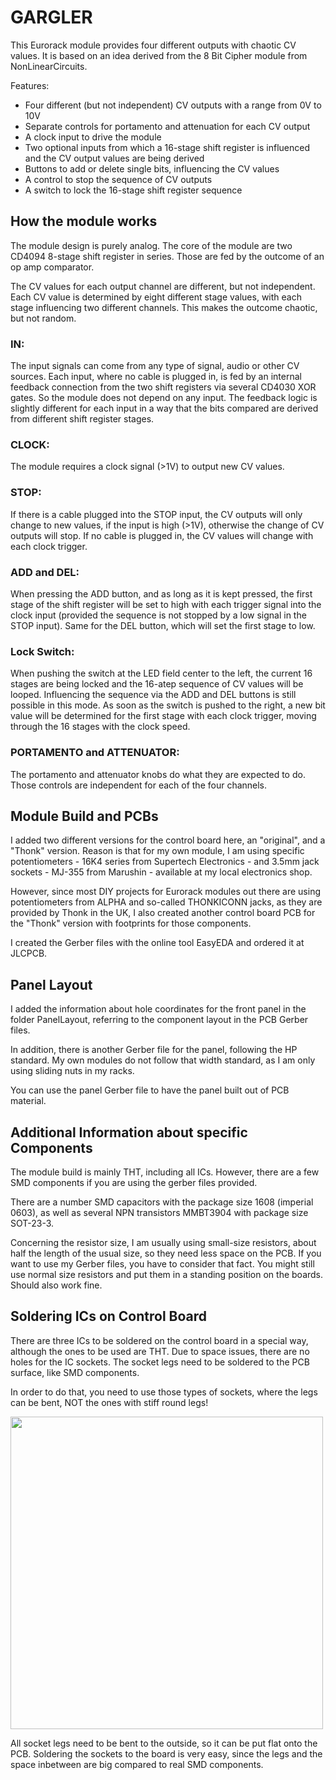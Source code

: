 # GARGLER
This Eurorack module provides four different outputs with chaotic CV values.
It is based on an idea derived from the 8 Bit Cipher module from NonLinearCircuits.

Features:
- Four different (but not independent) CV outputs with a range from 0V to 10V
- Separate controls for portamento and attenuation for each CV output
- A clock input to drive the module
- Two optional inputs from which a 16-stage shift register is influenced and the CV output values are being derived
- Buttons to add or delete single bits, influencing the CV values
- A control to stop the sequence of CV outputs
- A switch to lock the 16-stage shift register sequence

## How the module works
The module design is purely analog. The core of the module are two CD4094 8-stage shift register in series.
Those are fed by the outcome of an op amp comparator.

The CV values for each output channel are different, but not independent. Each CV value is determined by eight different stage values, with each stage influencing two different channels.
This makes the outcome chaotic, but not random.

### IN:
The input signals can come from any type of signal, audio or other CV sources.
Each input, where no cable is plugged in, is fed by an internal feedback connection from the two shift registers via several CD4030 XOR gates.
So the module does not depend on any input.
The feedback logic is slightly different for each input in a way that the bits compared are derived from different shift register stages.

### CLOCK:
The module requires a clock signal (>1V) to output new CV values. 

### STOP:
If there is a cable plugged into the STOP input, the CV outputs will only change to new values, if the input is high (>1V), otherwise the change of CV outputs will stop. If no cable is plugged in, the CV values will change with each clock trigger.

### ADD and DEL:
When pressing the ADD button, and as long as it is kept pressed, the first stage of the shift register will be set to high with each trigger signal into the clock input (provided the sequence is not stopped by a low signal in the STOP input).
Same for the DEL button, which will set the first stage to low.

### Lock Switch:
When pushing the switch at the LED field center to the left, the current 16 stages are being locked and the 16-atep sequence of CV values will be looped.
Influencing the sequence via the ADD and DEL buttons is still possible in this mode.
As soon as the switch is pushed to the right, a new bit value will be determined for the first stage with each clock trigger, moving through the 16 stages with the clock speed.

### PORTAMENTO and ATTENUATOR:
The portamento and attenuator knobs do what they are expected to do.
Those controls are independent for each of the four channels.

## Module Build and PCBs
I added two different versions for the control board here, an "original", and a "Thonk" version.
Reason is that for my own module, I am using specific potentiometers - 16K4 series from Supertech Electronics - and 3.5mm jack sockets - MJ-355 from Marushin - available at my local electronics shop.

However, since most DIY projects for Eurorack modules out there are using potentiometers from ALPHA and so-called THONKICONN jacks, as they are provided by Thonk in the UK, I also created another control board PCB for the "Thonk" version with footprints for those components.

I created the Gerber files with the online tool EasyEDA and ordered it at JLCPCB.

## Panel Layout
I added the information about hole coordinates for the front panel in the folder PanelLayout, referring to the component layout in the PCB Gerber files.

In addition, there is another Gerber file for the panel, following the HP standard. My own modules do not follow that width standard, as I am only using sliding nuts in my racks.

You can use the panel Gerber file to have the panel built out of PCB material.

## Additional Information about specific Components
The module build is mainly THT, including all ICs.
However, there are a few SMD components if you are using the gerber files provided.

There are a number SMD capacitors with the package size 1608 (imperial 0603), as well as several NPN transistors MMBT3904 with package size SOT-23-3.

Concerning the resistor size, I am usually using small-size resistors, about half the length of the usual size, so they need less space on the PCB. If you want to use my Gerber files, you have to consider that fact. You might still use normal size resistors and put them in a standing position on the boards. Should also work fine.

## Soldering ICs on Control Board
There are three ICs to be soldered on the control board in a special way, although the ones to be used are THT.
Due to space issues, there are no holes for the IC sockets.
The socket legs need to be soldered to the PCB surface, like SMD components.

In order to do that, you need to use those types of sockets, where the legs can be bent, NOT the ones with stiff round legs!

<img width="500" src="https://github.com/TOILmodular/GARGLER/assets/97026614/440ea4bd-f64a-49aa-b3e9-e93ae8265c44">

All socket legs need to be bent to the outside, so it can be put flat onto the PCB. Soldering the sockets to the board is very easy, since the legs and the space inbetween are big compared to real SMD components.
